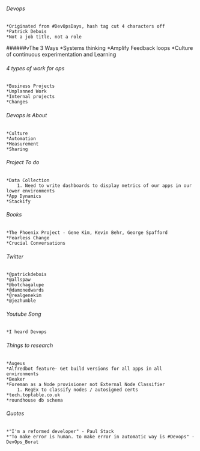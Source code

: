 ###### Devops
    *Originated from #DevOpsDays, hash tag cut 4 characters off
    *Patrick Debois
    *Not a job title, not a role
    
######vThe 3 Ways
    *Systems thinking
    *Amplify Feedback loops
    *Culture of continuous experimentation and Learning

###### 4 types of work for ops 
    *Business Projects
    *Unplanned Work
    *Internal projects
    *Changes

###### Devops is About
    *Culture
    *Automation
    *Measurement
    *Sharing

###### Project To do
    *Data Collection
        1. Need to write dashboards to display metrics of our apps in our lower environments
    *App Dynamics 
    *Stackify


###### Books
    *The Phoenix Project - Gene Kim, Kevin Behr, George Spafford
    *Fearless Change
    *Crucial Conversations

###### Twitter 
    *@patrickdebois
    *@allspaw
    *@botchagalupe
    *@damonedwards
    *@realgenekim
    *@jezhumble

###### Youtube Song
    *I heard Devops

###### Things to research
    *Augeus
    *Alfredbot feature- Get build versions for all apps in all environments
    *Beaker
    *Foreman as a Node provisioner not External Node Classifier
        1. RegEx to classify nodes / autosigned certs
    *tech.toptable.co.uk
    *roundhouse db schema

###### Quotes    
    *"I'm a reformed developer" - Paul Stack
    *"To make error is human. to make error in automatic way is #Devops" - DevOps_Borat
